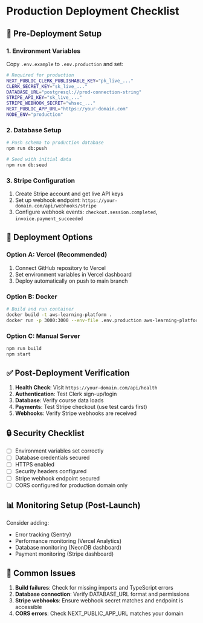 # Production Deployment Checklist

## 🔧 Pre-Deployment Setup

### 1. Environment Variables
Copy `.env.example` to `.env.production` and set:

```bash
# Required for production
NEXT_PUBLIC_CLERK_PUBLISHABLE_KEY="pk_live_..."
CLERK_SECRET_KEY="sk_live_..."
DATABASE_URL="postgresql://prod-connection-string"
STRIPE_API_KEY="sk_live_..."
STRIPE_WEBHOOK_SECRET="whsec_..."
NEXT_PUBLIC_APP_URL="https://your-domain.com"
NODE_ENV="production"
```

### 2. Database Setup
```bash
# Push schema to production database
npm run db:push

# Seed with initial data
npm run db:seed
```

### 3. Stripe Configuration
1. Create Stripe account and get live API keys
2. Set up webhook endpoint: `https://your-domain.com/api/webhooks/stripe`
3. Configure webhook events: `checkout.session.completed`, `invoice.payment_succeeded`

## 🚀 Deployment Options

### Option A: Vercel (Recommended)
1. Connect GitHub repository to Vercel
2. Set environment variables in Vercel dashboard
3. Deploy automatically on push to main branch

### Option B: Docker
```bash
# Build and run container
docker build -t aws-learning-platform .
docker run -p 3000:3000 --env-file .env.production aws-learning-platform
```

### Option C: Manual Server
```bash
npm run build
npm start
```

## ✅ Post-Deployment Verification

1. **Health Check**: Visit `https://your-domain.com/api/health`
2. **Authentication**: Test Clerk sign-up/login
3. **Database**: Verify course data loads
4. **Payments**: Test Stripe checkout (use test cards first)
5. **Webhooks**: Verify Stripe webhooks are received

## 🔒 Security Checklist

- [ ] Environment variables set correctly
- [ ] Database credentials secured
- [ ] HTTPS enabled
- [ ] Security headers configured
- [ ] Stripe webhook endpoint secured
- [ ] CORS configured for production domain only

## 📊 Monitoring Setup (Post-Launch)

Consider adding:
- Error tracking (Sentry)
- Performance monitoring (Vercel Analytics)
- Database monitoring (NeonDB dashboard)
- Payment monitoring (Stripe dashboard)

## 🐛 Common Issues

1. **Build failures**: Check for missing imports and TypeScript errors
2. **Database connection**: Verify DATABASE_URL format and permissions
3. **Stripe webhooks**: Ensure webhook secret matches and endpoint is accessible
4. **CORS errors**: Check NEXT_PUBLIC_APP_URL matches your domain